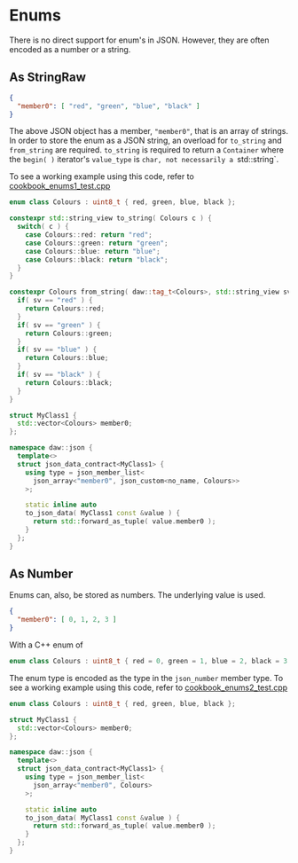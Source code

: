 # Enums

There is no direct support for enum's in JSON.  However, they are often encoded as a number or a string.

## As StringRaw 
```json
{
  "member0": [ "red", "green", "blue", "black" ]
}
```
The above JSON object has a member, `"member0"`, that is an array of strings.
In order to store the enum as a JSON string, an overload for `to_string` and `from_string` are required. `to_string` is required to return a `Container` where the `begin( )` iterator's `value_type` is `char, not necessarily a `std::string`.

To see a working example using this code, refer to [cookbook_enums1_test.cpp](../tests/cookbook_enums1_test.cpp) 
```cpp
enum class Colours : uint8_t { red, green, blue, black };

constexpr std::string_view to_string( Colours c ) {
  switch( c ) {
    case Colours::red: return "red";
    case Colours::green: return "green";
    case Colours::blue: return "blue";
    case Colours::black: return "black";
  }
}

constexpr Colours from_string( daw::tag_t<Colours>, std::string_view sv ) {
  if( sv == "red" ) {
    return Colours::red;
  }
  if( sv == "green" ) {
    return Colours::green;
  }
  if( sv == "blue" ) {
    return Colours::blue;
  }
  if( sv == "black" ) {
    return Colours::black;
  }
}

struct MyClass1 {
  std::vector<Colours> member0;
};

namespace daw::json {
  template<>
  struct json_data_contract<MyClass1> {
    using type = json_member_list<
      json_array<"member0", json_custom<no_name, Colours>>
    >;

    static inline auto
    to_json_data( MyClass1 const &value ) {
      return std::forward_as_tuple( value.member0 );
    }
  };
}
```

## As Number

Enums can, also, be stored as numbers.  The underlying value is used.

```json
{
  "member0": [ 0, 1, 2, 3 ]
}
```

With a C++ enum of
```cpp
enum class Colours : uint8_t { red = 0, green = 1, blue = 2, black = 3 };
```

The enum type is encoded as the type in the `json_number` member type.
To see a working example using this code, refer to [cookbook_enums2_test.cpp](../tests/cookbook_enums2_test.cpp) 
```cpp
enum class Colours : uint8_t { red, green, blue, black };

struct MyClass1 {
  std::vector<Colours> member0;
};

namespace daw::json {
  template<>
  struct json_data_contract<MyClass1> {
    using type = json_member_list<
      json_array<"member0", Colours>
    >;

    static inline auto
    to_json_data( MyClass1 const &value ) {
      return std::forward_as_tuple( value.member0 );
    }
  };
}
```
